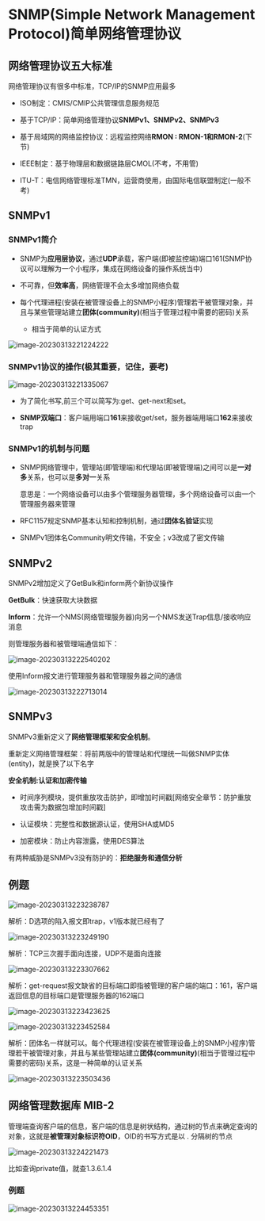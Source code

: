 # SNMP(Simple Network Management Protocol)简单网络管理协议

## 网络管理协议五大标准

网络管理协议有很多中标准，TCP/IP的SNMP应用最多

- ISO制定：CMIS/CMIP公共管理信息服务规范

- 基于TCP/IP：简单网络管理协议**SNMPv1、SNMPv2、SNMPv3**

- 基于局域网的网络监控协议：远程监控网络**RMON : RMON-1和RMON-2**(下节)

- IEEE制定：基于物理层和数据链路层CMOL(不考，不用管)

- ITU-T：电信网络管理标准TMN，运营商使用，由国际电信联盟制定(一般不考)

## SNMPv1

### SNMPv1简介

- SNMP为**应用层协议**，通过**UDP**承载，客户端(即被监控端)端口161(SNMP协议可以理解为一个小程序，集成在网络设备的操作系统当中)

- 不可靠，但**效率高**，网络管理不会太多增加网络负载

- 每个代理进程(安装在被管理设备上的SNMP小程序)管理若干被管理对象，并且与某些管理站建立**团体(community)**(相当于管理过程中需要的密码)关系
  - 相当于简单的认证方式

![image-20230313221224222](./assets/image-20230313221224222.png)

### SNMPv1协议的操作(极其重要，记住，要考)

![image-20230313221335067](./assets/image-20230313221335067.png)

- 为了简化书写,前三个可以简写为:get、get-next和set。

- **SNMP双端口**：客户端用端口**161**来接收get/set，服务器端用端口**162**来接收trap

### SNMPv1的机制与问题

- SNMP网络管理中，管理站(即管理端)和代理站(即被管理端)之间可以是**一对多**关系，也可以是**多对一**关系

  意思是：一个网络设备可以由多个管理服务器管理，多个网络设备可以由一个管理服务器来管理

- RFC1157规定SNMP基本认知和控制机制，通过**团体名验证**实现

- SNMPv1团体名Community明文传输，不安全；v3改成了密文传输

## SNMPv2

SNMPv2增加定义了GetBulk和inform两个新协议操作

**GetBulk**：快速获取大块数据

**Inform**：允许一个NMS(网络管理服务器)向另一个NMS发送Trap信息/接收响应消息

则管理服务器和被管理端通信如下：

![image-20230313222540202](./assets/image-20230313222540202.png)

使用Inform报文进行管理服务器和管理服务器之间的通信

![image-20230313222713014](./assets/image-20230313222713014.png)

## SNMPv3

SNMPv3重新定义了**网络管理框架和安全机制**。

重新定义网络管理框架：将前两版中的管理站和代理统一叫做SNMP实体(entity)，就是换了以下名字

**安全机制:认证和加密传输**

- 时间序列模块，提供重放攻击防护，即增加时间戳[网络安全章节：防护重放攻击需为数据包增加时间戳]

- 认证模块：完整性和数据源认证，使用SHA或MD5

- 加密模块：防止内容泄露，使用DES算法



有两种威胁是SNMPv3没有防护的：**拒绝服务和通信分析**

## 例题

![image-20230313223238787](./assets/image-20230313223238787.png)

解析：D选项的陷入报文即trap，v1版本就已经有了

![image-20230313223249190](./assets/image-20230313223249190.png)

解析：TCP三次握手面向连接，UDP不是面向连接

![image-20230313223307662](./assets/image-20230313223307662.png)

解析：get-request报文缺省的目标端口即指被管理的客户端的端口：161，客户端返回信息的目标端口是管理服务器的162端口

![image-20230313223423625](./assets/image-20230313223423625.png)

![image-20230313223452584](./assets/image-20230313223452584.png)

解析：团体名一样就可以。每个代理进程(安装在被管理设备上的SNMP小程序)管理若干被管理对象，并且与某些管理站建立**团体(community)**(相当于管理过程中需要的密码)关系，这是一种简单的认证关系

![image-20230313223503436](./assets/image-20230313223503436.png)

## 网络管理数据库 MIB-2

管理端查询客户端的信息，客户端的信息是树状结构，通过树的节点来确定查询的对象，这就是**被管理对象标识符OID**，OID的书写方式是以 . 分隔树的节点

![image-20230313224221473](./assets/image-20230313224221473.png)

比如查询private值，就查1.3.6.1.4

### 例题

![image-20230313224453351](./assets/image-20230313224453351.png)